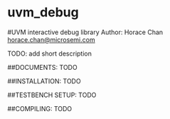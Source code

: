 # uvm_debug

#UVM interactive debug library
Author: Horace Chan
horace.chan@microsemi.com

TODO: add short description

##DOCUMENTS:
TODO

##INSTALLATION:
TODO

##TESTBENCH SETUP:
TODO

##COMPILING:
TODO

